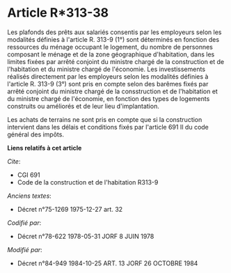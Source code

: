 # Article R*313-38

Les plafonds des prêts aux salariés consentis par les employeurs selon les modalités définies à l'article R. 313-9 (1°) sont
déterminés en fonction des ressources du ménage occupant le logement, du nombre de personnes composant le ménage et de la
zone géographique d'habitation, dans les limites fixées par arrêté conjoint du ministre chargé de la construction et de
l'habitation et du ministre chargé de l'économie. Les investissements réalisés directement par les employeurs selon les
modalités définies à l'article R. 313-9 (3°) sont pris en compte selon des barêmes fixés par arrêté conjoint du ministre
chargé de la consstruction et de l'habitation et du ministre chargé de l'économie, en fonction des types de logements
construits ou améliorés et de leur lieu d'implantation.

Les achats de terrains ne sont pris en compte que si la construction intervient dans les délais et conditions fixés par
l'article 691 II du code général des impôts.

**Liens relatifs à cet article**

_Cite_:

  - CGI 691
  - Code de la construction et de l'habitation R313-9

_Anciens textes_:

  - Décret n°75-1269 1975-12-27 art. 32

_Codifié par_:

  - Décret n°78-622 1978-05-31 JORF 8 JUIN 1978

_Modifié par_:

  - Décret n°84-949 1984-10-25 ART. 13 JORF 26 OCTOBRE 1984
